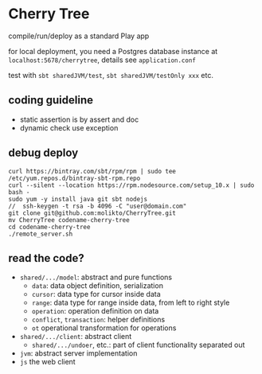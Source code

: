 # Cherry Tree


compile/run/deploy as a standard Play app

for local deployment, you need a Postgres database instance at `localhost:5678/cherrytree`, details see `application.conf`

test with `sbt sharedJVM/test`, `sbt sharedJVM/testOnly xxx` etc.

## coding guideline

* static assertion is by assert and doc
* dynamic check use exception

## debug deploy

```
curl https://bintray.com/sbt/rpm/rpm | sudo tee /etc/yum.repos.d/bintray-sbt-rpm.repo
curl --silent --location https://rpm.nodesource.com/setup_10.x | sudo bash -
sudo yum -y install java git sbt nodejs
//  ssh-keygen -t rsa -b 4096 -C "user@domain.com"
git clone git@github.com:molikto/CherryTree.git
mv CherryTree codename-cherry-tree
cd codename-cherry-tree
./remote_server.sh
```


## read the code?

* `shared/.../model`: abstract and pure functions
    * `data`: data object definition, serialization
    * `cursor`: data type for cursor inside data
    * `range`: data type for range inside data, from left to right style
    * `operation`: operation definition on data
    * `conflict`, `transaction`: helper definitions
    * `ot` operational transformation for operations
* `shared/.../client`: abstract client
    * `shared/.../undoer`, etc.: part of client functionality separated out
* `jvm`: abstract server implementation
* `js` the web client

